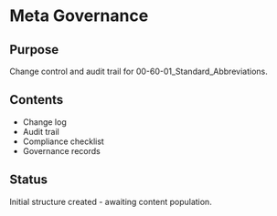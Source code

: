 # Meta Governance

## Purpose
Change control and audit trail for 00-60-01_Standard_Abbreviations.

## Contents
- Change log
- Audit trail
- Compliance checklist
- Governance records

## Status
Initial structure created - awaiting content population.
